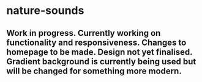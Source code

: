 # nature-sounds
## Work in progress. Currently working on functionality and responsiveness. Changes to homepage to be made. Design not yet finalised. Gradient background is currently being used but will be changed for something more modern.